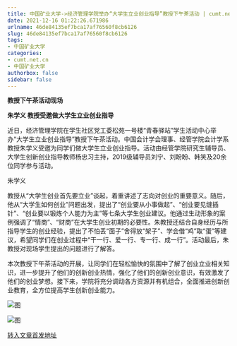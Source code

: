 ```yaml
---
title: 中国矿业大学->经济管理学院举办“大学生立业创业指导”教授下午茶活动 | cumt.net.cn
date: 2021-12-16 01:22:26.671986
urlname: 46de84135ef7bca17af76560f8cb6126
slug: 46de84135ef7bca17af76560f8cb6126
tags: 
- 中国矿业大学
categories:
- cumt.net.cn
- 中国矿业大学
authorbox: false
sidebar: false
---
```

**教授下午茶活动现场**

**朱学义 教授受邀做大学生立业创业指导**

近日，经济管理学院在学生社区党工委松苑一号楼“青春驿站”学生活动中心举办“大学生立业创业指导”教授下午茶活动。中国会计学会理事、经管学院会计学系教授朱学义受邀为同学们做大学生立业创业指导。活动由经管学院研究生辅导员、大学生创新创业指导教师杨忠习主持，2019级辅导员刘宁、刘盼盼、韩笑及20余位同学参与活动。  

朱学义
<!--more-->
教授从“大学生创业首先要立业”谈起，着重讲述了志向对创业的重要意义。随后，他从“大学生如何创业”问题出发，提出了“创业要从小事做起”、“创业要见缝插针”、“创业要以锻炼个人能力为主”等七条大学生创业建议。他通过生动形象的案例强调了“情商”、“财商”在大学生创业初期的必要性。朱教授还结合自身经历与所指导学生的创业经验，提出了不怕丢“面子”舍得放“架子”、学会借“鸡”取“蛋”等建议，希望同学们在创业过程中“干一行、爱一行、专一行、成一行”。活动最后，朱教授对现场学生提出的问题进行了解答。

本次教授下午茶活动的开展，让同学们在轻松愉快的氛围中了解了创业立业相关知识，进一步提升了他们的创新创业热情，强化了他们的创新创业意识，有效激发了他们的创业梦想。接下来，学院将充分调动各方资源并有机组合，全面推进创新创业教育，全方位提高学生创新创业能力。

![图](http://xwzx.cumt.edu.cn/_upload/article/images/d1/97/41674b7f49de8e3508335e251072/1a2e8301-51e4-4590-a271-e2b4c40cfc1d.jpg)

![图](http://xwzx.cumt.edu.cn/_upload/article/images/d1/97/41674b7f49de8e3508335e251072/f653395f-e32b-4970-8f26-3ac869c202f6.jpg)

[转入文章首发地址](http://xwzx.cumt.edu.cn/5d/39/c523a613689/page.htm)